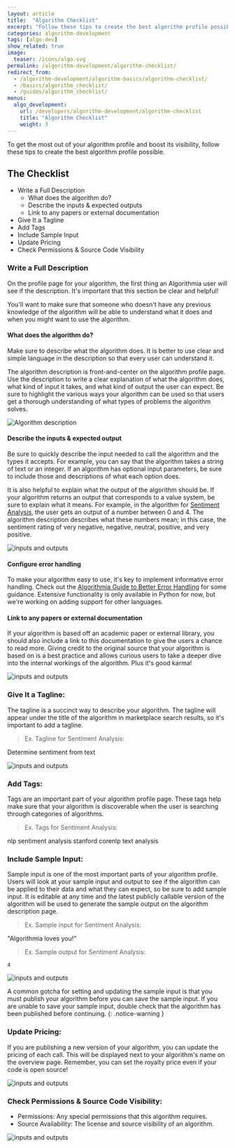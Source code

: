 ```yaml
---
layout: article
title:  "Algorithm Checklist"
excerpt: "Follow these tips to create the best algorithm profile possible."
categories: algorithm-development
tags: [algo-dev]
show_related: true
image:
  teaser: /icons/algo.svg
permalink: /algorithm-development/algorithm-checklist/
redirect_from:
  - /algorithm-development/algorithm-basics/algorithm-checklist/
  - /basics/algorithm_checklist/
  - /guides/algorithm_checklist/
menus:
  algo_development:
    url: /developers/algorithm-development/algorithm-checklist
    title: "Algorithm Checklist"
    weight: 3
---
```


To get the most out of your algorithm profile and boost its visibility, follow these tips to create the best algorithm profile possible.

## The Checklist

<div class="syn-body-1" markdown="1">

* Write a Full Description
  * What does the algorithm do?
  * Describe the inputs & expected outputs
  * Link to any papers or external documentation
* Give It a Tagline
* Add Tags
* Include Sample Input
* Update Pricing
* Check Permissions & Source Code Visibility

</div>

### Write a Full Description

On the profile page for your algorithm, the first thing an Algorithmia user will see if the description. It's important that this section be clear and helpful!

You'll want to make sure that someone who doesn't have any previous knowledge of the algorithm will be able to understand what it does and when you might want to use the algorithm.

#### What does the algorithm do?

Make sure to describe what the algorithm does. It is better to use clear and simple language in the description so that every user can understand it.

The algorithm description is front-and-center on the algorithm profile page. Use the description to write a clear explanation of what the algorithm does, what kind of input it takes, and what kind of output the user can expect. Be sure to highlight the various ways your algorithm can be used so that users get a thorough understanding of what types of problems the algorithm solves.

<images-section>
  <image-popout>
    <img src="{{site.cdnurl}}{{site.baseurl}}/images/post_images/algorithm_checklist/description.png" alt="Algorithm description" class="syn-image-responsive">
  </image-popout>
</images-section>

#### Describe the inputs & expected output

Be sure to quickly describe the input needed to call the algorithm and the types it accepts. For example, you can say that the algorithm takes a string of text or an integer. If an algorithm has optional input parameters, be sure to include those and descriptions of what each option does.

It is also helpful to explain what the output of the algorithm should be. If your algorithm returns an output that corresponds to a value system, be sure to explain what it means. For example, in the algorithm for [Sentiment Analysis](https://algorithmia.com/blog/introduction-sentiment-analysis), the user gets an output of a number between 0 and 4. The algorithm description describes what these numbers mean; in this case, the sentiment rating of very negative, negative, neutral, positive, and very positive.

<images-section>
  <image-popout>
    <img src="{{site.cdnurl}}{{site.baseurl}}/images/post_images/algorithm_checklist/io.png" alt="inputs and outputs" class="syn-image-responsive">
  </image-popout>
</images-section>

#### Configure error handling

To make your algorithm easy to use, it's key to implement informative error handling. Check out the [Algorithmia Guide to Better Error Handling]({{site.baseurl}}/algorithm-development/algorithm-errors) for some guidance. Extensive functionality is only available in Python for now, but we're working on adding support for other languages.

#### Link to any papers or external documentation

If your algorithm is based off an academic paper or external library, you should also include a link to this documentation to give the users a chance to read more. Giving credit to the original source that your algorithm is based on is a best practice and allows curious users to take a deeper dive into the internal workings of the algorithm. Plus it's good karma!

<images-section>
  <image-popout>
    <img src="{{site.cdnurl}}{{site.baseurl}}/images/post_images/algorithm_checklist/credits.png" alt="inputs and outputs" class="syn-image-responsive">
  </image-popout>
</images-section>

### Give It a Tagline:

The tagline is a succinct way to describe your algorithm. The tagline will appear under the title of the algorithm in marketplace search results, so it's important to add a tagline.

> Ex. Tagline for Sentiment Analysis:

Determine sentiment from text

<images-section>
  <image-popout>
    <img src="{{site.cdnurl}}{{site.baseurl}}/images/post_images/algorithm_checklist/search.png" alt="inputs and outputs" class="syn-image-responsive">
  </image-popout>
</images-section>

### Add Tags:

Tags are an important part of your algorithm profile page. These tags help make sure that your algorithm is discoverable when the user is searching through categories of algorithms.

> Ex. Tags for Sentiment Analysis:

nlp
sentiment analysis
stanford corenlp
text analysis

### Include Sample Input:

Sample input is one of the most important parts of your algorithm profile. Users will look at your sample input and output to see if the algorithm can be applied to their data and what they can expect, so be sure to add sample input. It is editable at any time and the latest publicly callable version of the algorithm will be used to generate the sample output on the algorithm description page.

> Ex. Sample input for Sentiment Analysis:

"Algorithmia loves you!"

> Ex. Sample output for Sentiment Analysis:

`4`

<images-section>
  <image-popout>
    <img src="{{site.cdnurl}}{{site.baseurl}}/images/post_images/algorithm_checklist/sample_input.png" alt="inputs and outputs" class="syn-image-responsive">
  </image-popout>
</images-section>

A common gotcha for setting and updating the sample input is that you must publish your algorithm before you can save the sample input. If you are unable to save your sample input, double check that the algorithm has been published before continuing.
{: .notice-warning }

### Update Pricing:

If you are publishing a new version of your algorithm, you can update the pricing of each call. This will be displayed next to your algorithm's name on the overview page. Remember, you can set the royalty price even if your code is open source!

<images-section>
  <image-popout>
    <img src="{{site.cdnurl}}{{site.baseurl}}/images/post_images/algorithm_checklist/cost.png" alt="inputs and outputs" class="syn-image-responsive">
  </image-popout>
</images-section>

### Check Permissions & Source Code Visibility:

<div class="syn-body-1" markdown="1">

* Permissions: Any special permissions that this algorithm requires.
* Source Availability: The license and source visibility of an algorithm.

</div>

<images-section>
  <image-popout>
    <img src="{{site.cdnurl}}{{site.baseurl}}/images/post_images/algorithm_checklist/permissions.png" alt="inputs and outputs" class="syn-image-responsive">
  </image-popout>
</images-section>
